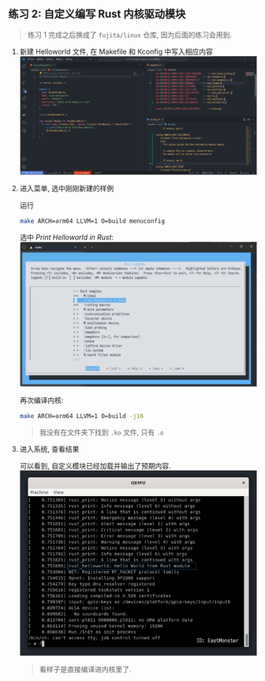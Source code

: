 ## 练习 2: 自定义编写 Rust 内核驱动模块

> 练习 1 完成之后换成了 `fujita/linux` 仓库, 因为后面的练习会用到.  

1. 新建 Helloworld 文件, 在 Makefile 和 Kconfig 中写入相应内容  
![](./screenshots/ex2/ex2_image1.png)

2. 进入菜单, 选中刚刚新建的样例  
   
   运行
   ```bash
   make ARCH=arm64 LLVM=1 O=build menuconfig
   ```

   选中 *Print Helloworld in Rust*:  
    ![](./screenshots/ex2/ex2_image2.png)

   再次编译内核:  
   ```bash
   make ARCH=arm64 LLVM=1 O=build -j16
   ```

   > 我没有在文件夹下找到 `.ko` 文件, 只有 `.o`  

3. 进入系统, 查看结果
   
   可以看到, 自定义模块已经加载并输出了预期内容.  
   ![](./screenshots/ex2/ex2_result.png)
   > 看样子是直接编译进内核里了.  